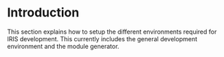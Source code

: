 # Introduction

This section explains how to setup the different environments required for IRIS development. This currently includes the general development environment and the module generator.
